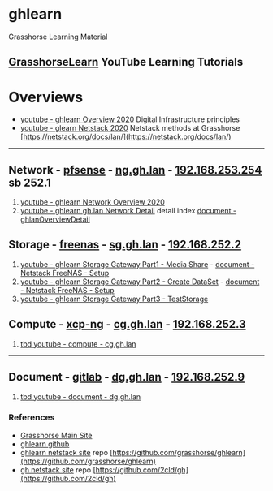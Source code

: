 # ghlearn
Grasshorse Learning Material

## [GrasshorseLearn](https://www.youtube.com/channel/UCmsVjwDg8Qc6NQbsAuXeh5A) YouTube Learning Tutorials
# Overviews
- [youtube - ghlearn Overview 2020](https://youtu.be/NyJJvPpoafA) Digital Infrastructure principles
- [youtube - glearn Netstack 2020](https://youtu.be/fWCfG13xkaQ) Netstack methods at Grasshorse [https://netstack.org/docs/lan/](https://netstack.org/docs/lan/)

----

## Network - [pfsense](pfsense.org) - [ng.gh.lan](http://ng.gh.lan) - [192.168.253.254](http://192.168.253.254) sb 252.1
1. [youtube - ghlearn Network Overview 2020](https://youtu.be/INU3BqtyBZQ)
2. [youtube - ghlearn gh.lan Network Detail](https://youtu.be/HJzfB8MpkJg) detail index [document - ghlanOverviewDetail](http://gh.2cld.net/docs/pfsense/ghlanOverviewDetail)

## Storage - [freenas](freenas.org) - [sg.gh.lan](http://sg.gh.lan) - [192.168.252.2](http://192.168.252.2)
1. [youtube - ghlearn Storage Gateway Part1 - Media Share](https://youtu.be/QW0eGZtrELs) - [document - Netstack FreeNAS - Setup](https://netstack.org/docs/lan/storage/freenas/setup)
2. [youtube - ghlearn Storage Gateway Part2 - Create DataSet](https://youtu.be/kt5hubC1tX0) - [document - Netstack FreeNAS - Setup](https://netstack.org/docs/lan/storage/freenas/setup)
3. [youtube - ghlearn Storage Gateway Part3 - TestStorage](https://youtu.be/i1UxlGZPs1c)

## Compute - [xcp-ng](xcp-ng.org) - [cg.gh.lan](http://cg.gh.lan) - [192.168.252.3](http://192.168.252.3)
1. [tbd youtube - compute - cg.gh.lan]()

---

## Document - [gitlab](gitlab.org) - [dg.gh.lan](http://dg.gh.lan) - [192.168.252.9](http://192.168.252.9)
1. [tbd youtube - document - dg.gh.lan]()

<!-- Grasshorse Learning youtube maintained by ghadmin - horseoff -->

### References
- [Grasshorse Main Site](https://www.grasshorse.com/)
- [ghlearn github](https://github.com/grasshorse/ghlearn)
- [ghlearn netstack site](http://ghlearn.2cld.net/) repo [https://github.com/grasshorse/ghlearn](https://github.com/grasshorse/ghlearn)
- [gh netstack site](http://gh.2cld.net/) repo [https://github.com/2cld/gh](https://github.com/2cld/gh)
<!-- ghlearn maintained by ghadmin - horseoff -->
<!-- gh maintained by admin - 2cld -->
